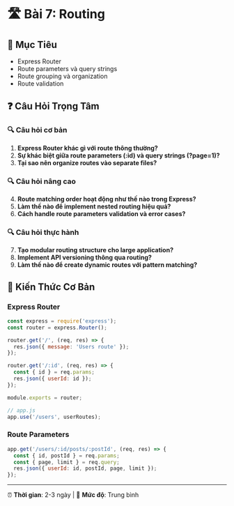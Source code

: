 # 🛣️ Bài 7: Routing

## 🎯 Mục Tiêu
- Express Router
- Route parameters và query strings
- Route grouping và organization
- Route validation

## ❓ Câu Hỏi Trọng Tâm

### 🔍 Câu hỏi cơ bản
1. **Express Router khác gì với route thông thường?**
2. **Sự khác biệt giữa route parameters (:id) và query strings (?page=1)?**
3. **Tại sao nên organize routes vào separate files?**

### 🔍 Câu hỏi nâng cao
4. **Route matching order hoạt động như thế nào trong Express?**
5. **Làm thế nào để implement nested routing hiệu quả?**
6. **Cách handle route parameters validation và error cases?**

### 🔍 Câu hỏi thực hành
7. **Tạo modular routing structure cho large application?**
8. **Implement API versioning thông qua routing?**
9. **Làm thế nào để create dynamic routes với pattern matching?**

## 📖 Kiến Thức Cơ Bản

### Express Router
```javascript
const express = require('express');
const router = express.Router();

router.get('/', (req, res) => {
  res.json({ message: 'Users route' });
});

router.get('/:id', (req, res) => {
  const { id } = req.params;
  res.json({ userId: id });
});

module.exports = router;

// app.js
app.use('/users', userRoutes);
```

### Route Parameters
```javascript
app.get('/users/:id/posts/:postId', (req, res) => {
  const { id, postId } = req.params;
  const { page, limit } = req.query;
  res.json({ userId: id, postId, page, limit });
});
```

---
⏰ **Thời gian**: 2-3 ngày | 🎯 **Mức độ**: Trung bình 